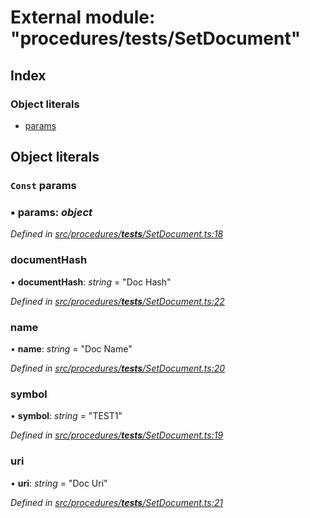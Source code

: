 # External module: "procedures/**tests**/SetDocument"

## Index

### Object literals

- [params](_procedures___tests___setdocument_.md#const-params)

## Object literals

### `Const` params

### ▪ **params**: _object_

_Defined in [src/procedures/**tests**/SetDocument.ts:18](https://github.com/PolymathNetwork/polymath-sdk/blob/d34930f/src/procedures/__tests__/SetDocument.ts#L18)_

### documentHash

• **documentHash**: _string_ = "Doc Hash"

_Defined in [src/procedures/**tests**/SetDocument.ts:22](https://github.com/PolymathNetwork/polymath-sdk/blob/d34930f/src/procedures/__tests__/SetDocument.ts#L22)_

### name

• **name**: _string_ = "Doc Name"

_Defined in [src/procedures/**tests**/SetDocument.ts:20](https://github.com/PolymathNetwork/polymath-sdk/blob/d34930f/src/procedures/__tests__/SetDocument.ts#L20)_

### symbol

• **symbol**: _string_ = "TEST1"

_Defined in [src/procedures/**tests**/SetDocument.ts:19](https://github.com/PolymathNetwork/polymath-sdk/blob/d34930f/src/procedures/__tests__/SetDocument.ts#L19)_

### uri

• **uri**: _string_ = "Doc Uri"

_Defined in [src/procedures/**tests**/SetDocument.ts:21](https://github.com/PolymathNetwork/polymath-sdk/blob/d34930f/src/procedures/__tests__/SetDocument.ts#L21)_
